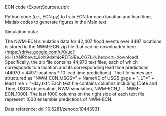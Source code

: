 ECN code (ExportSources.zip):

Python code (i.e., ECN.py) to train ECN for each location and lead time,
Matlab codes to generate figures in the Main text.

Simulation data: 

The NWM-ECN simulation data for 42,407 flood events over 4497 locations is stored in the NWM-ECN.zip file that can be downloaded here (https://drive.google.com/u/0/uc?id=1sXNPbawz_9oN9damjoRDToiBa_CG7LKy&export=download). Specifically, the zip file contains 44,970 text files, each of which corresponds to a location and its corresponding lead time predictions (44970 = 4497 locations * 10 lead time predictions).
The file names are structured as "NWM-ECN_USGS=" + Name/ID of USGS gage + "_LT=" + lead time + "-day.txt".
Each text file contains columns including [Date and Time, USGS observation, NWM simulation, NWM-ECN_1,... NWM-ECN_1000]. The last 1000 columns on the right side of each text file represent 1000 ensemble predictions of NWM-ECN.

Data reference: doi:10.5281/zenodo.10443931
